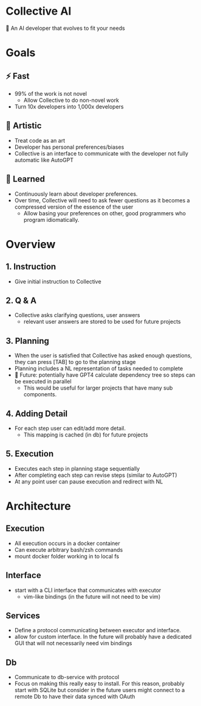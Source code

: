 # Collective AI
🦾 An AI developer that evolves to fit your needs

# Goals

## ⚡ Fast

- 99% of the work is not novel
    - Allow Collective to do non-novel work 
- Turn 10x developers into 1,000x developers

## 🎨 Artistic

- Treat code as an art
- Developer has personal preferences/biases
- Collective is an interface to communicate with the developer not fully automatic like AutoGPT

## 🧠 Learned

- Continuously learn about developer preferences.
- Over time, Collective will need to ask fewer questions as it becomes a compressed version of the essence of the user
    - Allow basing your preferences on other, good programmers who program idiomatically.

# Overview

## 1. Instruction

- Give initial instruction to Collective

## 2. Q & A

- Collective asks clarifying questions, user answers
    - relevant user answers are stored to be used for future projects

## 3. Planning

- When the user is satisfied that Collective has asked enough questions, they can press [TAB] to go to the planning stage
- Planning includes a NL representation of tasks needed to complete
- 🤔 Future: potentially have GPT4 calculate dependency tree so steps can be executed in parallel
    - This would be useful for larger projects that have many sub components.

## 4. Adding Detail

- For each step user can edit/add more detail. 
    - This mapping is cached (in db) for future projects

## 5. Execution

- Executes each step in planning stage sequentially
- After completing each step can revise steps (similar to AutoGPT)
- At any point user can pause execution and redirect with NL

# Architecture

## Execution

- All execution occurs in a docker container
- Can execute arbitrary bash/zsh commands
- mount docker folder working in to local fs

## Interface

- start with a CLI interface that communicates with executor
    - vim-like bindings (in the future will not need to be vim)

## Services

- Define a protocol communicating between executor and interface.
- allow for custom interface. In the future will probably have a dedicated GUI that will not necessarily need vim bindings

## Db

- Communicate to db-service with protocol
- Focus on making this really easy to install. For this reason, probably start with SQLite but consider in the future users might connect to a remote Db to have their data synced with OAuth

